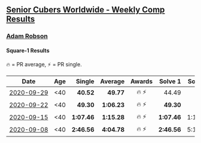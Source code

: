 <style>table {white-space: nowrap;}</style>

## [Senior Cubers Worldwide - Weekly Comp Results](/scw-comp/results/)
### [Adam Robson](README.md)
#### Square-1 Results

<span style="white-space: nowrap;">🔥 = PR average</span>, <span style="white-space: nowrap;">⚡ = PR single</span>.

| Date | Age | Single | Average | Awards | Solve 1 | Solve 2 | Solve 3 | Solve 4 | Solve 5 | Video |
| :--: | :--: | --: | --: | :--: | --: | --: | --: | --: | --: | :-- |
| [2020-09-29](../../results/2020-09-29/sq1.md) | <40 | **40.52** | **49.77** | 🔥 ⚡ | 44.49 | DNF | 50.53 | 54.29 | **40.52** | [Desktop](https://www.facebook.com/100005428097972/videos/1479966612194261) / [Mobile](https://m.facebook.com/100005428097972/videos/1479966612194261) |
| [2020-09-22](../../results/2020-09-22/sq1.md) | <40 | **49.30** | **1:06.23** | 🔥 ⚡ | **49.30** | DNF | 1:17.55 | 1:04.82 | 56.32 | [Desktop](https://www.facebook.com/100005428097972/videos/1475682792622643) / [Mobile](https://m.facebook.com/100005428097972/videos/1475682792622643) |
| [2020-09-15](../../results/2020-09-15/sq1.md) | <40 | **1:07.46** | **1:15.28** | 🔥 ⚡ | **1:07.46** | 1:18.48 | 1:15.34 | 1:12.02 | 1:30.12 | [Desktop](https://www.facebook.com/100005428097972/videos/1469426193248303) / [Mobile](https://m.facebook.com/100005428097972/videos/1469426193248303) |
| [2020-09-08](../../results/2020-09-08/sq1.md) | <40 | **2:46.56** | **4:04.78** | 🔥 ⚡ | **2:46.56** | 5:17.47 | 4:10.31 | DNS | DNS | [Desktop](https://www.facebook.com/100005428097972/videos/1463057137218542) / [Mobile](https://m.facebook.com/100005428097972/videos/1463057137218542) |


<!-- Global site tag (gtag.js) - Google Analytics -->
<script async src="https://www.googletagmanager.com/gtag/js?id=UA-86348435-3"></script>
<script>window.dataLayer = window.dataLayer || []; function gtag() {dataLayer.push(arguments);} gtag('js', new Date()); gtag('config', 'UA-86348435-3');</script>
